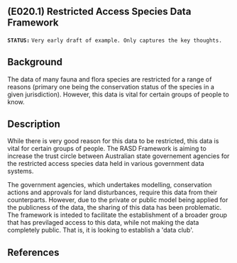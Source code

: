 ## (E020.1) Restricted Access Species Data Framework

**`STATUS:`** `Very early draft of example. Only captures the key thoughts.`

## Background

The data of many fauna and flora species are restricted for a range of reasons (primary one being the conservation
status of the species in a given jurisdiction).  However, this data is vital for certain groups of people to know.

## Description

While there is very good reason for this data to be restricted, this data is vital for certain groups of people.
The RASD Framework is aiming to increase the trust circle between Australian state governement agencies for the
restricted access species data held in various government data systems.

The government agencies, which undertakes modelling, conservation actions and approvals for land disturbances, 
require this data from their counterparts.  However, due to the private or public model being applied for the publicness of the data, the sharing of this data has been problematic.  The framework is inteded to facilitate the establishment
of a broader group that has previlaged access to this data, while not making the data completely public.  That is, it is
looking to establish a 'data club'.

## References

